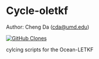 # Cycle-oletkf
Author: Cheng Da (cda@umd.edu)

[![GitHub Clones](https://img.shields.io/badge/dynamic/json?color=blue&label=Unique%20clone&query=count&url=https://gist.githubusercontent.com/gmao-cda/197eccd2d037baf503f74e6613c7d257/raw/clone.json&logo=github)](https://github.com/MShawon/github-clone-count-badge)

cylcing scripts for the Ocean-LETKF


